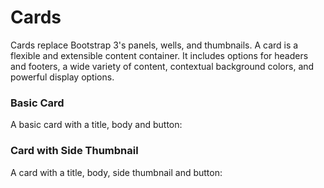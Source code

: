 # Cards
Cards replace Bootstrap 3's panels, wells, and thumbnails. A card is a flexible and extensible content container. It includes options for headers and footers, a wide variety of content, contextual background colors, and powerful display options.
### Basic Card
A basic card with a title, body and button:
### Card with Side Thumbnail
A card with a title, body, side thumbnail and button:
